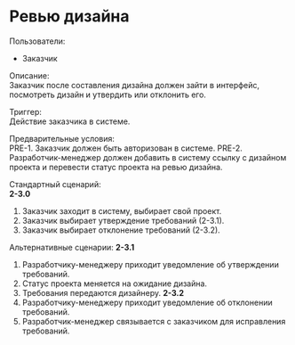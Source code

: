 # Ревью дизайна

Пользователи:
- Заказчик

Описание:  
Заказчик после составления дизайна должен зайти в интерфейс, посмотреть дизайн и утвердить или отклонить его.

Триггер:  
Действие заказчика в системе.

Предварительные условия:  
PRE-1. Заказчик должен быть авторизован в системе.
PRE-2. Разработчик-менеджер должен добавить в систему ссылку с дизайном проекта и перевести статус проекта на ревью дизайна.

Стандартный сценарий:  
**2-3.0**
1. Заказчик заходит в систему, выбирает свой проект.
2. Заказчик выбирает утверждение требований (2-3.1).
3. Заказчик выбирает отклонение требований (2-3.2).

Альтернативные сценарии:
**2-3.1**
1. Разработчику-менеджеру приходит уведомление об утверждении требований.
2. Статус проекта меняется на ожидание дизайна.
3. Требования передаются дизайнеру.
**2-3.2**
1. Разработчику-менеджеру приходит уведомление об отклонении требований.
2. Разработчик-менеджер связывается с заказчиком для исправления требований.
